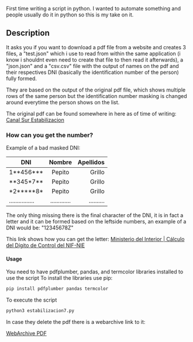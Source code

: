 
First time writing a script in python. 
I wanted to automate something and people usually do it in python so this is my take on it. 


## Description
It asks you if you want to download a pdf file from a website and creates 3 files, a "test.json" which i use to read from within the same application (i know i shouldnt even need to create that file to then read it afterwards), a "json.json" and a "csv.csv" file with the output of names on the pdf and their respectives DNI (basically the identification number of the person) fully formed.

They are based on the output of the original pdf file, which shows multiple rows of the same person but the identification number masking is changed around everytime the person shows on the list.

The original pdf can be found somewhere in here as of time of writing: [Canal Sur Estabilizacion](https://www.canalsur.es/transparencia/procedimiento-selectivo-extraordinario-de-estabilizacion/1974317.html)

### How can you get the number?

Example of a bad masked DNI: 


| DNI        | Nombre           | Apellidos |
| ------------- |:-------------:| -----:|
| 1\*\*456\*\*\* | Pepito | Grillo |
| \*\*345\*7\*\* | Pepito | Grillo |
| \*2\*\*\*\*\*8\* | Pepito | Grillo |
| ................ | ............. | .......... |


The only thing missing there is the final character of the DNI, it is in fact a letter and it can be formed based on the leftside numbers, an example of a DNI would be: "12345678Z"

This link shows how you can get the letter: [Ministerio del Interior | Cálculo del Dígito de Control del NIF-NIE](https://www.interior.gob.es/opencms/es/servicios-al-ciudadano/tramites-y-gestiones/dni/calculo-del-digito-de-control-del-nif-nie/)

#### Usage
You need to have pdfplumber, pandas, and termcolor libraries installed to use the script
To install the libraries use pip:
```bash
pip install pdfplumber pandas termcolor
```
To execute the script
```bash
python3 estabilizacion7.py
```

In case they delete the pdf there is a webarchive link to it:

[WebArchive PDF](http://web.archive.org/web/20240224134257/https://www.canalsur.es/resources/archivos_offline/2023/12/19/1702992623948ListadoProvisionalPersonasAdmitidas.pdf)

